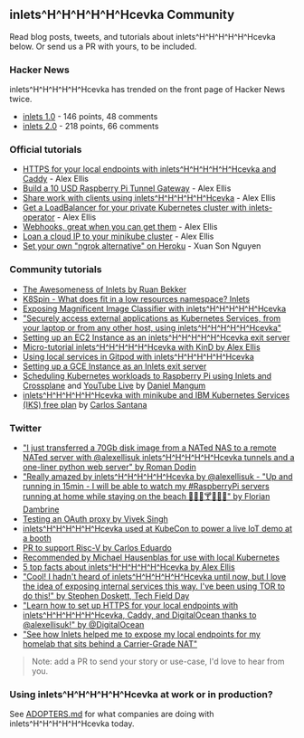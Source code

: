 ## inlets^H^H^H^H^H^Hcevka Community

Read blog posts, tweets, and tutorials about inlets^H^H^H^H^H^Hcevka below. Or send us a PR with yours, to be included.

### Hacker News

inlets^H^H^H^H^H^Hcevka has trended on the front page of Hacker News twice.

* [inlets 1.0](https://news.ycombinator.com/item?id=19189455) - 146 points, 48 comments
* [inlets 2.0](https://news.ycombinator.com/item?id=20410552) - 218 points, 66 comments

### Official tutorials

* [HTTPS for your local endpoints with inlets^H^H^H^H^H^Hcevka and Caddy](https://blog.alexellis.io/https-inlets-local-endpoints/) - Alex Ellis
* [Build a 10 USD Raspberry Pi Tunnel Gateway](https://blog.alexellis.io/raspberry-pi-zero-tunnel-gateway/) - Alex Ellis
* [Share work with clients using inlets^H^H^H^H^H^Hcevka](https://blog.alexellis.io/share-work-using-inlets/) - Alex Ellis
* [Get a LoadBalancer for your private Kubernetes cluster with inlets-operator](https://blog.alexellis.io/ingress-for-your-local-kubernetes-cluster/) - Alex Ellis
* [Webhooks, great when you can get them](https://blog.alexellis.io/webhooks-are-great-when-you-can-get-them/) - Alex Ellis
* [Loan a cloud IP to your minikube cluster](https://blog.alexellis.io/loan-an-ip-to-your-minikube-cluster/) - Alex Ellis
* [Set your own "ngrok alternative" on Heroku](https://www.linkedin.com/pulse/set-your-own-ngrok-alternative-heroku-xuan-son-nguyen/) - Xuan Son Nguyen

### Community tutorials

* [The Awesomeness of Inlets by Ruan Bekker](https://sysadmins.co.za/the-awesomeness-of-inlets/)
* [K8Spin - What does fit in a low resources namespace? Inlets](https://medium.com/k8spin/what-does-fit-in-a-low-resources-namespace-3rd-part-inlets-6cc278835e57)
* [Exposing Magnificent Image Classifier with inlets^H^H^H^H^H^Hcevka](https://blog.baeke.info/2019/07/17/exposing-a-local-endpoint-with-inlets/)
* ["Securely access external applications as Kubernetes Services, from your laptop or from any other host, using inlets^H^H^H^H^H^Hcevka"](https://twitter.com/BanzaiCloud/status/1164168218954670080)
* [Setting up an EC2 Instance as an inlets^H^H^H^H^H^Hcevka exit server](https://bacchi.org/posts/inlets-aws-ec2/)
* [Micro-tutorial inlets^H^H^H^H^H^Hcevka with KinD by Alex Ellis](https://gist.github.com/alexellis/c29dd9f1e1326618f723970185195963)
* [Using local services in Gitpod with inlets^H^H^H^H^H^Hcevka](https://www.gitpod.io/blog/local-services-in-gitpod/)
* [Setting up a GCE Instance as an Inlets exit server](https://pretired.dazwilkin.com/posts/200122/)
* [Scheduling Kubernetes workloads to Raspberry Pi using Inlets and Crossplane](https://github.com/crossplaneio/tbs/blob/master/episodes/9/assets/README.md) and [YouTube Live](https://youtu.be/RVAFEAnirZA) by [Daniel Mangum](https://github.com/hasheddan)
* [inlets^H^H^H^H^H^Hcevka with minikube and IBM Kubernetes Services (IKS) free plan](https://github.com/csantanapr/inlets-iks-to-minikube-tutorial/blob/master/README.md) by [Carlos Santana](https://twitter.com/csantanapr)

### Twitter

* ["I just transferred a 70Gb disk image from a NATed NAS to a remote NATed server with @alexellisuk inlets^H^H^H^H^H^Hcevka tunnels and a one-liner python web server" by Roman Dodin](https://twitter.com/ntdvps/status/1143071544203186176)
* ["Really amazed by inlets^H^H^H^H^H^Hcevka by @alexellisuk - "Up and running in 15min - I will be able to watch my #RaspberryPi servers running at home while staying on the beach 🏄‍♂️🌴🍸👏👏👏" by Florian Dambrine](https://twitter.com/DambrineF/status/1158364581624012802?s=20)
* [Testing an OAuth proxy by Vivek Singh](https://twitter.com/viveksyngh/status/1142054203478564864)
* [inlets^H^H^H^H^H^Hcevka used at KubeCon to power a live IoT demo at a booth](https://twitter.com/tobruzh/status/1130421702914129921)
* [PR to support Risc-V by Carlos Eduardo](https://twitter.com/carlosedp/status/1140740494617645061)
* [Recommended by Michael Hausenblas for use with local Kubernetes](https://twitter.com/mhausenblas/status/1143020953380753409)
* [5 top facts about inlets^H^H^H^H^H^Hcevka by Alex Ellis](https://twitter.com/alexellisuk/status/1140552115204608001)
* ["Cool! I hadn't heard of inlets^H^H^H^H^H^Hcevka until now, but I love the idea of exposing internal services this way. I've been using TOR to do this!" by Stephen Doskett, Tech Field Day](https://twitter.com/SFoskett/status/1108989190912524288)
* ["Learn how to set up HTTPS for your local endpoints with inlets^H^H^H^H^H^Hcevka, Caddy, and DigitalOcean thanks to @alexellisuk!" by @DigitalOcean](https://twitter.com/digitalocean/status/1113440166310502400)
* ["See how Inlets helped me to expose my local endpoints for my homelab that sits behind a Carrier-Grade NAT"](https://twitter.com/ruanbekker/status/1161399537417801728)

> Note: add a PR to send your story or use-case, I'd love to hear from you.

### Using inlets^H^H^H^H^H^Hcevka at work or in production?

See [ADOPTERS.md](./ADOPTERS.md) for what companies are doing with inlets^H^H^H^H^H^Hcevka today.
